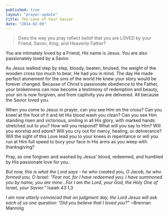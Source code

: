 ```yaml
---
published: true
layout: "prayer-update"
title: The Love of Your Savior
date: "2014-02-09"
---
```


>Does the way you pray reflect belief that you are LOVED by your Friend, Savior, King, and Heavenly Father?

You are intimately loved by a Friend, His name is Jesus.
You are also passionately loved by a Savior.
 
As Jesus walked step by step, bloody, beaten, bruised, the weight of the wooden cross too much to bear, He had you in mind.  The day He made perfect atonement for the sins of the world He knew your story would be forever changed.  Because of Christ's passionate obedience to the Father, your brokenness can now become a testimony of redemption and beauty, your sin is now forgiven, and from captivity you are delivered.  All because the Savior loved you. 

When you come to Jesus in prayer, can you see Him on the cross?  Can you kneel at the foot of it and let His blood wash you clean?  Can you see Him standing risen and victorious, smiling in all His glory, with marked hands stretched out to you?  How will you respond?  What will you say to Him?  Will you worship and adore?  Will you cry out for mercy, healing, or deliverance?  Will the sight of this Love lead you to your knees in repentance or will you run at Him full speed to bury your face in His arms as you weep with thanksgiving?

Pray, as one forgiven and washed by Jesus' blood, redeemed, and humbled by His passionate love for you.

*But now, this is what the Lord says - he who created you, O Jacob, he who formed you, O Israel: "Fear not, for I have redeemed you; I have summoned you by name; you are mine...For I am the Lord, your God, the Holy One of Israel, your Savior."*
Isaiah 43:1,3

*I am now utterly convinced that on judgment day, the Lord Jesus will ask each of us one question: "Did you believe that I loved you?"*
~Brennan Manning